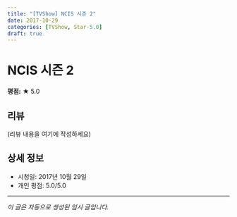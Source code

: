 ```yaml
---
title: "[TVShow] NCIS 시즌 2"
date: 2017-10-29
categories: [TVShow, Star-5.0]
draft: true
---
```


# NCIS 시즌 2

**평점:** ★ 5.0

## 리뷰

(리뷰 내용을 여기에 작성하세요)

## 상세 정보

- 시청일: 2017년 10월 29일
- 개인 평점: 5.0/5.0

---

*이 글은 자동으로 생성된 임시 글입니다.*
